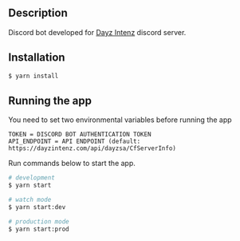 ## Description

Discord bot developed for [Dayz Intenz](https://dayzintenz.com/) discord server.

## Installation

```bash
$ yarn install
```

## Running the app

You need to set two environmental variables before running the app
```bigquery
TOKEN = DISCORD BOT AUTHENTICATION TOKEN
API_ENDPOINT = API ENDPOINT (default: https://dayzintenz.com/api/dayzsa/CfServerInfo)
```
Run commands below to start the app.
```bash
# development
$ yarn start

# watch mode
$ yarn start:dev

# production mode
$ yarn start:prod
```
